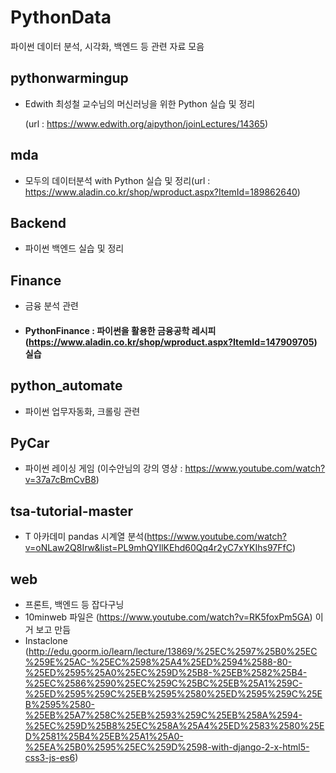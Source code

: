 # PythonData
파이썬 데이터 분석, 시각화, 백엔드 등 관련 자료 모음

## pythonwarmingup
- Edwith 최성철 교수님의 머신러닝을 위한 Python 실습 및 정리

  (url : https://www.edwith.org/aipython/joinLectures/14365)

## mda
- 모두의 데이터분석 with Python 실습 및 정리(url : https://www.aladin.co.kr/shop/wproduct.aspx?ItemId=189862640)

## Backend
- 파이썬 백엔드 실습 및 정리

## Finance
- 금융 분석 관련 
- #### PythonFinance : 파이썬을 활용한 금융공학 레시피(https://www.aladin.co.kr/shop/wproduct.aspx?ItemId=147909705) 실습

## python_automate
- 파이썬 업무자동화, 크롤링 관련

## PyCar
- 파이썬 레이싱 게임 (이수안님의 강의 영상 : https://www.youtube.com/watch?v=37a7cBmCvB8)

## tsa-tutorial-master
- T 아카데미 pandas 시계열 분석(https://www.youtube.com/watch?v=oNLaw2Q8Irw&list=PL9mhQYIlKEhd60Qq4r2yC7xYKIhs97FfC)

## web
- 프론트, 백엔드 등 잡다구닝
- 10minweb 파일은 (https://www.youtube.com/watch?v=RK5foxPm5GA) 이거 보고 만듬
- Instaclone (http://edu.goorm.io/learn/lecture/13869/%25EC%2597%25B0%25EC%259E%25AC-%25EC%2598%25A4%25ED%2594%2588-80-%25ED%2595%25A0%25EC%259D%25B8-%25EB%2582%25B4-%25EC%2586%2590%25EC%259C%25BC%25EB%25A1%259C-%25ED%2595%259C%25EB%2595%2580%25ED%2595%259C%25EB%2595%2580-%25EB%25A7%258C%25EB%2593%259C%25EB%258A%2594-%25EC%259D%25B8%25EC%258A%25A4%25ED%2583%2580%25ED%2581%25B4%25EB%25A1%25A0-%25EA%25B0%2595%25EC%259D%2598-with-django-2-x-html5-css3-js-es6)

